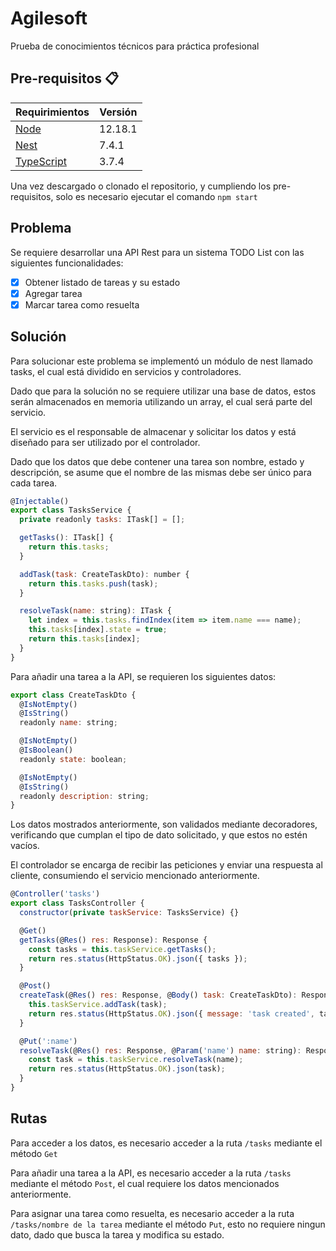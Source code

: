 # Agilesoft

Prueba de conocimientos técnicos para práctica profesional

## Pre-requisitos :clipboard:

| Requirimientos                               | Versión |
| -------------------------------------------- | ------- |
| [Node](https://nodejs.org/en/)               | 12.18.1 |
| [Nest](https://nestjs.com)                   | 7.4.1   |
| [TypeScript](https://www.typescriptlang.org) | 3.7.4   |

Una vez descargado o clonado el repositorio, y cumpliendo los pre-requisitos, solo es necesario ejecutar el comando `npm start`

## Problema

Se requiere desarrollar una API Rest para un sistema TODO List con las siguientes funcionalidades:

- [x] Obtener listado de tareas y su estado
- [x] Agregar tarea
- [x] Marcar tarea como resuelta

## Solución

Para solucionar este problema se implementó un módulo de nest llamado tasks, el cual está dividido en servicios y controladores.

Dado que para la solución no se requiere utilizar una base de datos, estos serán almacenados en memoria utilizando un array, el cual será parte del servicio.

El servicio es el responsable de almacenar y solicitar los datos y está diseñado para ser utilizado por el controlador.

Dado que los datos que debe contener una tarea son nombre, estado y descripción, se asume que el nombre de las mismas debe ser único para cada tarea.

```js
@Injectable()
export class TasksService {
  private readonly tasks: ITask[] = [];

  getTasks(): ITask[] {
    return this.tasks;
  }

  addTask(task: CreateTaskDto): number {
    return this.tasks.push(task);
  }

  resolveTask(name: string): ITask {
    let index = this.tasks.findIndex(item => item.name === name);
    this.tasks[index].state = true;
    return this.tasks[index];
  }
}
```

Para añadir una tarea a la API, se requieren los siguientes datos:

```js
export class CreateTaskDto {
  @IsNotEmpty()
  @IsString()
  readonly name: string;

  @IsNotEmpty()
  @IsBoolean()
  readonly state: boolean;

  @IsNotEmpty()
  @IsString()
  readonly description: string;
}
```

Los datos mostrados anteriormente, son validados mediante decoradores, verificando que cumplan el tipo de dato solicitado, y que estos no estén vacíos.

El controlador se encarga de recibir las peticiones y enviar una respuesta al cliente, consumiendo el servicio mencionado anteriormente.

```js
@Controller('tasks')
export class TasksController {
  constructor(private taskService: TasksService) {}

  @Get()
  getTasks(@Res() res: Response): Response {
    const tasks = this.taskService.getTasks();
    return res.status(HttpStatus.OK).json({ tasks });
  }

  @Post()
  createTask(@Res() res: Response, @Body() task: CreateTaskDto): Response {
    this.taskService.addTask(task);
    return res.status(HttpStatus.OK).json({ message: 'task created', task });
  }

  @Put(':name')
  resolveTask(@Res() res: Response, @Param('name') name: string): Response {
    const task = this.taskService.resolveTask(name);
    return res.status(HttpStatus.OK).json(task);
  }
}
```

## Rutas

Para acceder a los datos, es necesario acceder a la ruta `/tasks` mediante el método `Get`

Para añadir una tarea a la API, es necesario acceder a la ruta `/tasks` mediante el método `Post`, el cual requiere los datos mencionados anteriormente.

Para asignar una tarea como resuelta, es necesario acceder a la ruta `/tasks/nombre de la tarea` mediante el método `Put`, esto no requiere ningun dato, dado que busca la tarea y modifica su estado.
